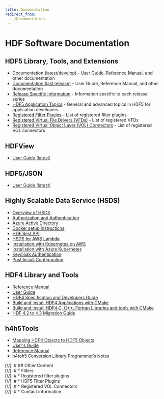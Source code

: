 ```yaml
---
title: Documentation
redirect_from: 
  - /Documentation
---
```


# HDF Software Documentation

## HDF5 Library, Tools, and Extensions
* [Documentation (latest/develop)](https://hdfgroup.github.io/hdf5/develop/) - User Guide, Reference Manual, and other documentation
* [Documentation (last release)](https://support.hdfgroup.org/documentation/hdf5/latest/) - User Guide, Reference Manual, and other documentation
* [Release Specific Information](/documentation/hdf5-docs/release_specific_info.html) - Information specific to each release series
* [HDF5 Application Topics](/documentation/hdf5-docs/hdf5_topics_list.html) - General and advanced topics in HDF5 for application developers
* [Registered Filter Plugins](https://github.com/HDFGroup/hdf5_plugins/blob/master/docs/RegisteredFilterPlugins.md) - List of registered filter plugins
* [Registered Virtual File Drivers (VFDs)](https://support.hdfgroup.org/releases/hdf5/documentation/registered_virtual_file_drivers_vfds.html) - List of registered VFDs
* [Registered Virtual Object Layer (VOL) Connectors](https://support.hdfgroup.org/releases/hdf5/documentation/registered_vol_connectors.html) - List of registered VOL connectors

## HDFView 

* [User Guide (latest)](/documentation/hdfview/latest/) 

## HDF5/JSON

* [User Guide (latest)](/documentation/hdf5-json/latest/)  


## Highly Scalable Data Service (HSDS)
* [Overview of HSDS](https://www.hdfgroup.org/solutions/highly-scalable-data-service-hsds/) 
* [Authorization and Authentication](https://raw.githubusercontent.com/HDFGroup/hsds/master/docs/authorization.md)
* [Azure Active Directory](https://raw.githubusercontent.com/HDFGroup/hsds/master/docs/azure_ad_setup.md)
* [Docker setup instructions](https://raw.githubusercontent.com/HDFGroup/hsds/master/docs/setup_docker.md)
* [HDF Rest API](https://github.com/HDFGroup/hdf-rest-api/blob/master/README.md) 
* [HSDS for AWS Lambda](https://raw.githubusercontent.com/HDFGroup/hsds/master/docs/aws_lambda_setup.md)
* [Installation with Kubernetes on AWS](https://raw.githubusercontent.com/HDFGroup/hsds/master/docs/kubernetes_install_azure.md)
* [Installation with Azure Kubernetes](https://raw.githubusercontent.com/HDFGroup/hsds/master/docs/kubernetes_install_azure.md)
* [Keycloak Authentication](https://raw.githubusercontent.com/HDFGroup/hsds/master/docs/keycloak_setup.md)
* [Post Install Configuration](https://raw.githubusercontent.com/HDFGroup/hsds/master/docs/post_install.md)

## HDF4 Library and Tools
* [Reference Manual](https://zenodo.org/records/13310709)
* [User Guide](https://zenodo.org/records/13310689)
* [HDF4 Specification and Developers Guide](https://zenodo.org/records/13310722) 
* [Build and Install HDF4 Applications with CMake](https://raw.githubusercontent.com/HDFGroup/hdf4/master/release_notes/USING_HDF4_CMake.txt)
* [Build and Install HDF4 C, C++, Fortran Libraries and tools with CMake](https://raw.githubusercontent.com/HDFGroup/hdf4/master/release_notes/INSTALL_CMake.txt)
* [HDF 4.2 to 4.3 Migration Guide](https://raw.githubusercontent.com/HDFGroup/hdf4/master/doc/HDF-4.2-to-4.3-migration.md) 

## h4h5Tools
* [Mapping HDF4 Objects to HDF5 Objects](https://zenodo.org/records/13310794) 
* [User's Guide](https://zenodo.org/records/13310879)
* [Reference Manual](https://zenodo.org/records/13310820)
* [h4toh5 Conversion Library Programmer’s Notes](https://zenodo.org/records/13310764)

[//]: # ## Other Content  
[//]: # * Filters  
[//]: # * Registered filter plugins  
[//]: # * HDF5 Filter Plugins  
[//]: # * Registered VOL Connectors   
[//]: # * Contact information   
